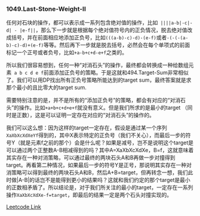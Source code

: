 ### 1049.Last-Stone-Weight-II

任何对石块的操作，都可以表示成一系列包含绝对值的操作，比如``` ||||a-b|-c|-d| - |e-f||```，那么下一步就是根据每个绝对值符号内的正负情况，脱去绝对值改成括号，并在前面相应地添加正负号，比如```(((a-b)-c)-d)-(e-f)```或者```-(-(-(a-b)-c)-d)+(e-f)```等等。然后再下一步就是脱去括号，必然会在每个单项式的前面标记一个正号或者负号，比如```+a-b+c+d-e+f```之类的。

所以我们很容易想到，任何一种“对消石头”的操作，最终都会转换成一种给数组元素``` a b c d e f```前面添加正负号的策略。于是这就和494.Target-Sum非常相似了。我们可以用DP找出所有正负号策略所能达到的target sum，最终答案就是求那个最小的且比零大的target sum.

需要特别注意的是，并不是所有的“添加正负号”的策略，都会有对应的“对消石头”的操作。比如```+a+b+c+d+e+f```就没有意义。但是我们所求的是最小的target （同时是正数），这是可以证明一定存在对应的“对消石头”的操作的。

我们可以这么想：因为这样的target一定存在，假设是通过某一个序列```XaXbXcXdXeYf```得到的，其中X表示特定的正负号（我们不关心），而最后一步的符号Y（就是元素f之前的那个）会是什么呢？如果是减号，岂不是说明这个target是可以通过两个正整数A-B相减得到的吗？其中A=XaXbXcXdXe，B=f，这就意味着其实存在一种对消策略，可以通过最终的两块石头A和B再做一步对撞得到target。再看第二种情况，如果最后一步的符号Y是正号，那说明其实存在一种对消策略可以得到最终的两块石头A和B，然后A+B=target，但再转念一想，我们此时做|A-B|的话岂不是能得到更小的结果吗？这就和我们约定的那个target是最小的正数相矛盾了。所以结论是，对于我们所关注的最小的target，一定存在一系列操作```XaXbXcXdXe-f=target```，即最后的结果一定是两个石头对撞实现的。


[Leetcode Link](https://leetcode.com/problems/last-stone-weight-ii)
